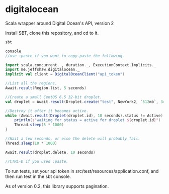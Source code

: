 digitalocean
============

Scala wrapper around Digital Ocean's API, version 2

Install SBT, clone this repository, and cd to it.


```scala
sbt

console
//use :paste if you want to copy-paste the following.

import scala.concurrent._, duration._, ExecutionContext.Implicits._
import me.jeffshaw.digitalocean._
implicit val client = DigitalOceanClient("api_token")

//List all the regions.
Await.result(Region.list, 5 seconds)

//Create a small CentOS 6.5 32-bit droplet.
val droplet = Await.result(Droplet.create("test", NewYork2, `512mb`, 3448674, Seq.empty, false, false, false, None), 10 seconds)

//Destroy it after it becomes active.
while (Await.result(Droplet(droplet.id), 10 seconds).status != Active) {
    println(s"waiting for status = active for droplet ${droplet.id}")
    Thread.sleep(5 * 1000)
}

//Wait a few seconds, or else the delete will probably fail.
Thread.sleep(10 * 1000)

Await.result(droplet.delete, 10 seconds)

//CTRL-D if you used :paste.
```

To run tests, set your api token in src/test/resources/application.conf, and then run test in the sbt console.

As of version 0.2, this library supports pagination.
